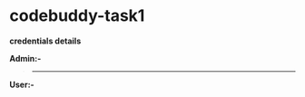 # codebuddy-task1

[^2]:composer install
[^2]:php artisan migrate
[^2]:php artisan db:seed --class=CreateUsersSeeder

**credentials details**

**Admin:-**

[^2]:U:- admin@codebuddy.com
[^2]:P:- 123456
 
 >--------------------------------
**User:-** 
  
[^2]:U:- userone@codebuddy.com
[^2]:P:- 456789
    *******************************
[^2]:U:- usertwo@codebuddy.com
[^2]:P:- 987654
    *******************************
[^2]:U:- userthree@codebuddy.com
[^2]:P:- 654321
